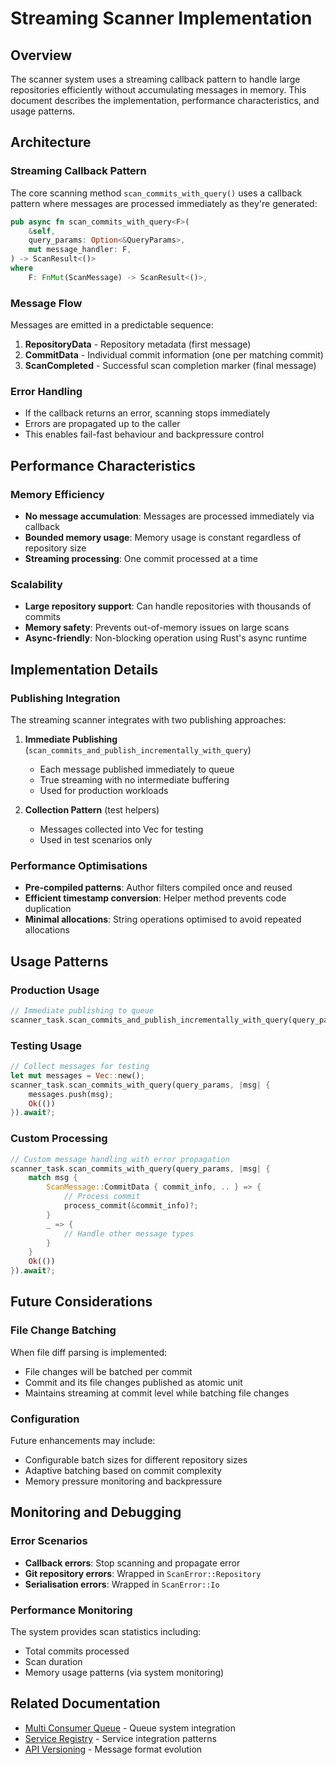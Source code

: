 # Streaming Scanner Implementation

## Overview

The scanner system uses a streaming callback pattern to handle large repositories efficiently without accumulating messages in memory. This document describes the implementation, performance characteristics, and usage patterns.

## Architecture

### Streaming Callback Pattern

The core scanning method `scan_commits_with_query()` uses a callback pattern where messages are processed immediately as they're generated:

```rust
pub async fn scan_commits_with_query<F>(
    &self,
    query_params: Option<&QueryParams>,
    mut message_handler: F,
) -> ScanResult<()>
where
    F: FnMut(ScanMessage) -> ScanResult<()>,
```

### Message Flow

Messages are emitted in a predictable sequence:

1. **RepositoryData** - Repository metadata (first message)
2. **CommitData** - Individual commit information (one per matching commit)
3. **ScanCompleted** - Successful scan completion marker (final message)

### Error Handling

- If the callback returns an error, scanning stops immediately
- Errors are propagated up to the caller
- This enables fail-fast behaviour and backpressure control

## Performance Characteristics

### Memory Efficiency

- **No message accumulation**: Messages are processed immediately via callback
- **Bounded memory usage**: Memory usage is constant regardless of repository size
- **Streaming processing**: One commit processed at a time

### Scalability

- **Large repository support**: Can handle repositories with thousands of commits
- **Memory safety**: Prevents out-of-memory issues on large scans
- **Async-friendly**: Non-blocking operation using Rust's async runtime

## Implementation Details

### Publishing Integration

The streaming scanner integrates with two publishing approaches:

1. **Immediate Publishing** (`scan_commits_and_publish_incrementally_with_query`)
   - Each message published immediately to queue
   - True streaming with no intermediate buffering
   - Used for production workloads

2. **Collection Pattern** (test helpers)
   - Messages collected into Vec for testing
   - Used in test scenarios only

### Performance Optimisations

- **Pre-compiled patterns**: Author filters compiled once and reused
- **Efficient timestamp conversion**: Helper method prevents code duplication
- **Minimal allocations**: String operations optimised to avoid repeated allocations

## Usage Patterns

### Production Usage

```rust
// Immediate publishing to queue
scanner_task.scan_commits_and_publish_incrementally_with_query(query_params).await?;
```

### Testing Usage

```rust
// Collect messages for testing
let mut messages = Vec::new();
scanner_task.scan_commits_with_query(query_params, |msg| {
    messages.push(msg);
    Ok(())
}).await?;
```

### Custom Processing

```rust
// Custom message handling with error propagation
scanner_task.scan_commits_with_query(query_params, |msg| {
    match msg {
        ScanMessage::CommitData { commit_info, .. } => {
            // Process commit
            process_commit(&commit_info)?;
        }
        _ => {
            // Handle other message types
        }
    }
    Ok(())
}).await?;
```

## Future Considerations

### File Change Batching

When file diff parsing is implemented:
- File changes will be batched per commit
- Commit and its file changes published as atomic unit
- Maintains streaming at commit level while batching file changes

### Configuration

Future enhancements may include:
- Configurable batch sizes for different repository sizes
- Adaptive batching based on commit complexity
- Memory pressure monitoring and backpressure

## Monitoring and Debugging

### Error Scenarios

- **Callback errors**: Stop scanning and propagate error
- **Git repository errors**: Wrapped in `ScanError::Repository`
- **Serialisation errors**: Wrapped in `ScanError::Io`

### Performance Monitoring

The system provides scan statistics including:
- Total commits processed
- Scan duration
- Memory usage patterns (via system monitoring)

## Related Documentation

- [Multi Consumer Queue](multiconsumer_queue.md) - Queue system integration
- [Service Registry](service_registry.md) - Service integration patterns
- [API Versioning](api_versioning.md) - Message format evolution
